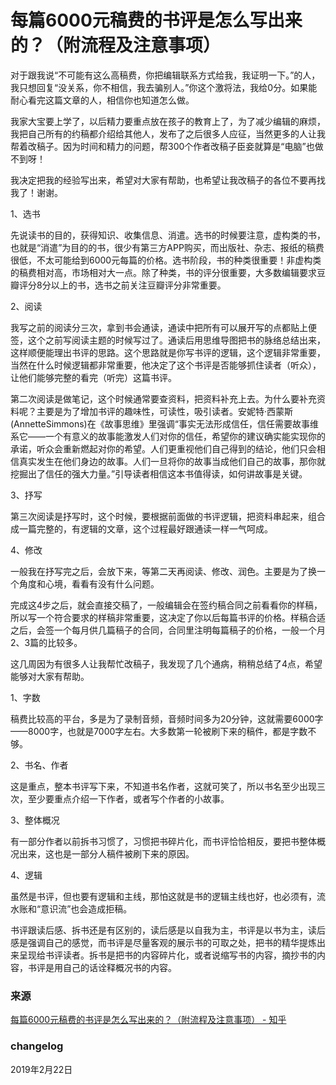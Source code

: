 # 每篇6000元稿费的书评是怎么写出来的？（附流程及注意事项）

对于跟我说“不可能有这么高稿费，你把编辑联系方式给我，我证明一下。”的人，我只想回复“没关系，你不相信，我去骗别人。”你这个激将法，我给0分。如果能耐心看完这篇文章的人，相信你也知道怎么做。

我家大宝要上学了，以后精力要重点放在孩子的教育上了，为了减少编辑的麻烦，我把自己所有的约稿都介绍给其他人，发布了之后很多人应征，当然更多的人让我帮着改稿子。因为时间和精力的问题，帮300个作者改稿子臣妾就算是“电脑”也做不到呀！

我决定把我的经验写出来，希望对大家有帮助，也希望让我改稿子的各位不要再找我了！谢谢。

1、选书

先说读书的目的，获得知识、收集信息、消遣。选书的时候要注意，虚构类的书，也就是“消遣”为目的的书，很少有第三方APP购买，而出版社、杂志、报纸的稿费很低，不太可能给到6000元每篇的价格。选书阶段，书的种类很重要！非虚构类的稿费相对高，市场相对大一点。除了种类，书的评分很重要，大多数编辑要求豆瓣评分8分以上的书，选书之前关注豆瓣评分非常重要。

2、阅读

我写之前的阅读分三次，拿到书会通读，通读中把所有可以展开写的点都贴上便签，这个之前写阅读主题的时候写过了。通读后用思维导图把书的脉络总结出来，这样顺便能理出书评的思路。这个思路就是你写书评的逻辑，这个逻辑非常重要，当然在什么时候逻辑都非常重要，他决定了这个书评是否能够抓住读者（听众），让他们能够完整的看完（听完）这篇书评。

第二次阅读是做笔记，这个时候通常要查资料，把资料补充上去。为什么要补充资料呢？主要是为了增加书评的趣味性，可读性，吸引读者。安妮特·西蒙斯 (AnnetteSimmons)在《故事思维》里强调“事实无法形成信任，信任需要故事维系它——一个有意义的故事能激发人们对你的信任，希望你的建议确实能实现你的承诺，听众会重新燃起对你的希望。人们更重视他们自己得到的结论，他们只会相信真实发生在他们身边的故事。人们一旦将你的故事当成他们自己的故事，那你就挖掘出了信任的强大力量。”引导读者相信这本书值得读，如何讲故事是关键。

3、抒写

第三次阅读是抒写时，这个时候，要根据前面做的书评逻辑，把资料串起来，组合成一篇完整的，有逻辑的文章，这个过程最好跟通读一样一气呵成。

4、修改

一般我在抒写完之后，会放下来，等第二天再阅读、修改、润色。主要是为了换一个角度和心境，看看有没有什么问题。

完成这4步之后，就会直接交稿了，一般编辑会在签约稿合同之前看看你的样稿，所以写一个符合要求的样稿非常重要，这决定了你以后每篇书评的价格。样稿合适之后，会签一个每月供几篇稿子的合同，合同里注明每篇稿子的价格，一般一个月2、3篇的比较多。

这几周因为有很多人让我帮忙改稿子，我发现了几个通病，稍稍总结了4点，希望能够对大家有帮助。

1、字数

稿费比较高的平台，多是为了录制音频，音频时间多为20分钟，这就需要6000字——8000字，也就是7000字左右。大多数第一轮被刷下来的稿件，都是字数不够。

2、书名、作者

这是重点，整本书评写下来，不知道书名作者，这就可笑了，所以书名至少出现三次，至少要重点介绍一下作者，或者写个作者的小故事。

3、整体概况

有一部分作者以前拆书习惯了，习惯把书碎片化，而书评恰恰相反，要把书整体概况出来，这也是一部分人稿件被刷下来的原因。

4、逻辑

虽然是书评，但也要有逻辑和主线，那怕这就是书的逻辑主线也好，也必须有，流水账和“意识流”也会造成拒稿。

书评跟读后感、拆书还是有区别的，读后感是以自我为主，书评是以书为主，读后感是强调自己的感觉，而书评是尽量客观的展示书的可取之处，把书的精华提炼出来呈现给书评读者。拆书是把书的内容碎片化，或者说缩写书的内容，摘抄书的内容，书评是用自己的话诠释概况书的内容。



### 来源

[每篇6000元稿费的书评是怎么写出来的？（附流程及注意事项） - 知乎](https://zhuanlan.zhihu.com/p/28261864)



### changelog

2019年2月22日
